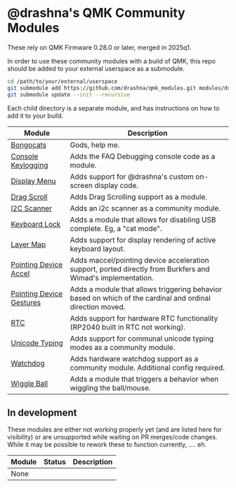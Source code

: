 # @drashna's QMK Community Modules

These rely on QMK Firmware 0.28.0 or later, merged in 2025q1.

In order to use these community modules with a build of QMK, this repo should be added to your external userspace as a submodule.

```sh
cd /path/to/your/external/userspace
git submodule add https://github.com/drashna/qmk_modules.git modules/drashna
git submodule update --init --recursive
```

Each child directory is a separate module, and has instructions on how to add it to your build.

| Module                                                  | Description                                                                                                 |
|---------------------------------------------------------|-------------------------------------------------------------------------------------------------------------|
| [Bongocats](./bongocats)                                | Gods, help me.                                                                                              |
| [Console Keylogging](./console_keylogging/)             | Adds the FAQ Debugging console code as a module.                                                            |
| [Display Menu](./display_menu/)                         | Adds support for @drashna's custom on-screen display code.                                                  |
| [Drag Scroll](./drag_scroll/)                           | Adds Drag Scrolling support as a module.                                                                    |
| [I2C Scanner](./i2c_scanner/)                           | Adds an i2c scanner as a community module.                                                                  |
| [Keyboard Lock](./keyboard_lock/)                       | Adds a module that allows for disabling USB complete. Eg, a "cat mode".                                     |
| [Layer Map](./layer_map/)                               | Adds support for display rendering of active keyboard layout.                                               |
| [Pointing Device Accel](./pointing_device_accel/)       | Adds maccel/pointing device acceleration support, ported directly from Burkfers and Wimad's implementation. |
| [Pointing Device Gestures](./pointing_device_gestures/) | Adds a module that allows triggering behavior based on which of the cardinal and ordinal direction moved.   |
| [RTC](./rtc/)                                           | Adds support for hardware RTC functionality (RP2040 built in RTC not working).                              |
| [Unicode Typing](./unicode_typing/)                     | Adds support for communal unicode typing modes as a community module.                                       |
| [Watchdog](./watchdog/)                                 | Adds hardware watchdog support as a community module.  Additional config required.                          |
| [Wiggle Ball](./wiggle_ball/)                           | Adds a module that triggers a behavior when wiggling the ball/mouse.                                        |


## In development

These modules are either not working properly yet (and are listed here for visibility) or are unsupported while waiting on PR merges/code changes. While it may be possible to rework these to function currently, .... eh.

| Module      | Status      |Description       |
|-------------|-------------|------------------|
| None        |             |                  |
